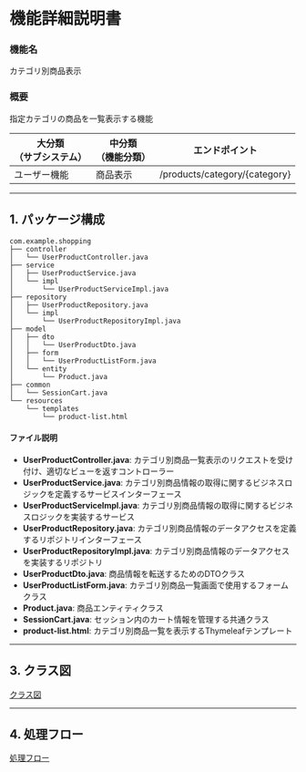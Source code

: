 # 機能詳細説明書
### 機能名
カテゴリ別商品表示

### 概要
指定カテゴリの商品を一覧表示する機能

|大分類<br>（サブシステム）|中分類<br>（機能分類）|エンドポイント|
|----|----|----|
|ユーザー機能|商品表示|/products/category/{category}|

---

## 1. パッケージ構成
```
com.example.shopping
├── controller
│   └── UserProductController.java
├── service
│   ├── UserProductService.java
│   └── impl
│       └── UserProductServiceImpl.java
├── repository
│   ├── UserProductRepository.java
│   └── impl
│       └── UserProductRepositoryImpl.java
├── model
│   ├── dto
│   │   └── UserProductDto.java
│   ├── form
│   │   └── UserProductListForm.java
│   └── entity
│       └── Product.java
├── common
│   └── SessionCart.java
└── resources
    └── templates
        └── product-list.html
```

#### ファイル説明
- **UserProductController.java**: カテゴリ別商品一覧表示のリクエストを受け付け、適切なビューを返すコントローラー
- **UserProductService.java**: カテゴリ別商品情報の取得に関するビジネスロジックを定義するサービスインターフェース
- **UserProductServiceImpl.java**: カテゴリ別商品情報の取得に関するビジネスロジックを実装するサービス
- **UserProductRepository.java**: カテゴリ別商品情報のデータアクセスを定義するリポジトリインターフェース
- **UserProductRepositoryImpl.java**: カテゴリ別商品情報のデータアクセスを実装するリポジトリ
- **UserProductDto.java**: 商品情報を転送するためのDTOクラス
- **UserProductListForm.java**: カテゴリ別商品一覧画面で使用するフォームクラス
- **Product.java**: 商品エンティティクラス
- **SessionCart.java**: セッション内のカート情報を管理する共通クラス
- **product-list.html**: カテゴリ別商品一覧を表示するThymeleafテンプレート

---

## 3. クラス図
[クラス図](class/cl-productListByCategory.md)

---

## 4. 処理フロー
[処理フロー](sequence/sq-productListByCategory.md)